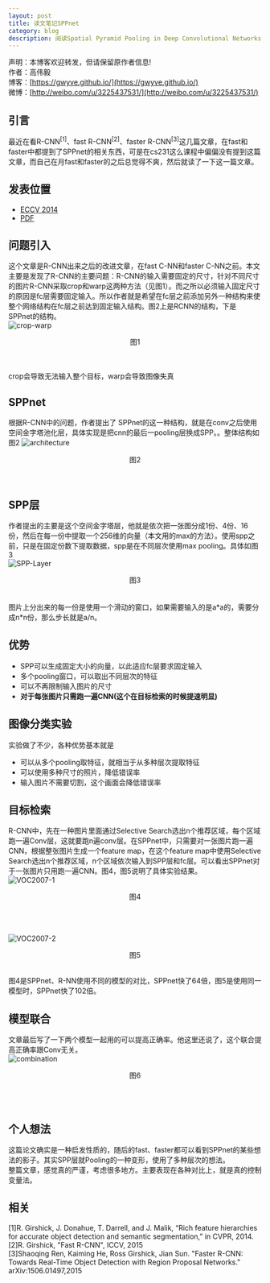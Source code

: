 ```yaml
---
layout: post
title: 读文笔记SPPnet
category: blog
description: 阅读Spatial Pyramid Pooling in Deep Convolutional Networks for Visual Recognition 笔记
---
```





声明：本博客欢迎转发，但请保留原作者信息!      
作者：高伟毅       
博客：[https://gwyve.github.io/](https://gwyve.github.io/)    
微博：[http://weibo.com/u/3225437531/](http://weibo.com/u/3225437531/)    


## 引言
最近在看R-CNN<sup>[1]</sup>、fast R-CNN<sup>[2]</sup>、faster R-CNN<sup>[3]</sup>这几篇文章，在fast和faster中都提到了SPPnet的相关东西，可是在cs231这么课程中偏偏没有提到这篇文章，而自己在月fast和faster的之后总觉得不爽，然后就读了一下这一篇文章。

## 发表位置
- [ECCV 2014](http://www.cvpapers.com/eccv2014.html)   
- [PDF](https://arxiv.org/pdf/1406.4729v4.pdf)

## 问题引入
这个文章是R-CNN出来之后的改进文章，在fast C-NN和faster C-NN之前。本文主要是发现了R-CNN的主要问题：R-CNN的输入需要固定的尺寸，针对不同尺寸的图片R-CNN采取crop和warp这两种方法（见图1）。而之所以必须输入固定尺寸的原因是fc层需要固定输入。所以作者就是希望在fc层之前添加另外一种结构来使整个网络结构在fc层之前达到固定输入结构。图2上是RCNN的结构，下是
SPPnet的结构。         
![crop-warp](/images/blog/2016-12-23/crop-warp.png)      
<center>图1</center>               
<br/><br/>         
     
crop会导致无法输入整个目标，warp会导致图像失真     

## SPPnet
根据R-CNN中的问题，作者提出了
SPPnet的这一种结构，就是在conv之后使用空间金字塔池化层，具体实现是把cnn的最后一pooling层换成SPP。。整体结构如图2
![architecture](/images/blog/2016-12-23/architeture.png)     
<center>图2</center>      
<br/><br/>      

## SPP层
作者提出的主要是这个空间金字塔层，他就是依次把一张图分成1份、4份、16份，然后在每一份中提取一个256维的向量（本文用的max的方法）。使用spp之前，只是在固定份数下提取数据，spp是在不同层次使用max pooling。具体如图3     
![SPP-Layer](/images/blog/2016-12-23/SPP-layer.png)    
<center>图3</center>     
<br/><br/>           
图片上分出来的每一份是使用一个滑动的窗口，如果需要输入的是a*a的，需要分成n*n份，那么步长就是a/n。

## 优势
- SPP可以生成固定大小的向量，以此适应fc层要求固定输入
- 多个pooling窗口，可以取出不同层次的特征
- 可以不再限制输入图片的尺寸
- __对于每张图片只需跑一遍CNN(这个在目标检索的时候提速明显)__

## 图像分类实验
实验做了不少，各种优势基本就是
- 可以从多个pooling取特征，就相当于从多种层次提取特征
- 可以使用多种尺寸的照片，降低错误率
- 输入图片不需要切割，这个画面会降低错误率       

## 目标检索    
R-CNN中，先在一种图片里面通过Selective Search选出n个推荐区域，每个区域跑一遍Conv层，这就要跑n遍conv层。在SPPnet中，只需要对一张图片跑一遍CNN，根据整张图片生成一个feature map，在这个feature map中使用Selective Search选出n个推荐区域，n个区域依次输入到SPP层和fc层。可以看出SPPnet对于一张图片只用跑一遍CNN。图4，图5说明了具体实验结果。    
![VOC2007-1](/images/blog/2016-12-23/VOC2007-1.png)         
<center>图4</center>     
<br/><br/><br/>      
      
         
![VOC2007-2](/images/blog/2016-12-23/VOC2007-2.png)             
<center>图5</center>  
<br/>               
      
图4是SPPnet、R-NN使用不同的模型的对比，SPPnet快了64倍，图5是使用同一模型时，SPPnet快了102倍。   


## 模型联合
文章最后写了一下两个模型一起用的可以提高正确率。他这里还说了，这个联合提高正确率跟Conv无关。       
![combination](/images/blog/2016-12-23/combination.png)    
<center>图6</center>
<br/><br/><br/>        


## 个人想法
这篇论文确实是一种启发性质的，随后的fast、faster都可以看到SPPnet的某些想法的影子。其实SPP层就Pooling的一种变形，使用了多种层次的想法。      
整篇文章，感觉真的严谨，考虑很多地方。主要表现在各种对比上，就是真的控制变量法。



## 相关
[1]R. Girshick, J. Donahue, T. Darrell, and J. Malik, “Rich feature
hierarchies for accurate object detection and semantic segmentation,”
in CVPR, 2014.    
[2]R. Girshick, "Fast R-CNN", ICCV, 2015      
[3]Shaoqing Ren, Kaiming He, Ross Girshick, Jian Sun. "Faster R-CNN: Towards Real-Time Object Detection with Region Proposal Networks." arXiv:1506.01497,2015               